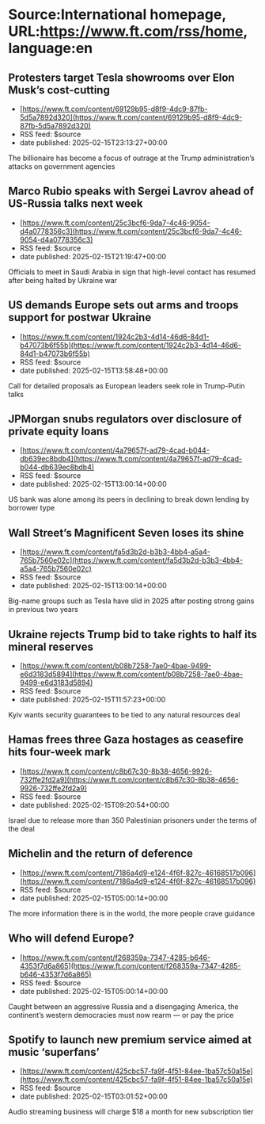 # Source:International homepage, URL:https://www.ft.com/rss/home, language:en

## Protesters target Tesla showrooms over Elon Musk’s cost-cutting
 - [https://www.ft.com/content/69129b95-d8f9-4dc9-87fb-5d5a7892d320](https://www.ft.com/content/69129b95-d8f9-4dc9-87fb-5d5a7892d320)
 - RSS feed: $source
 - date published: 2025-02-15T23:13:27+00:00

The billionaire has become a focus of outrage at the Trump administration’s attacks on government agencies

## Marco Rubio speaks with Sergei Lavrov ahead of US-Russia talks next week
 - [https://www.ft.com/content/25c3bcf6-9da7-4c46-9054-d4a0778356c3](https://www.ft.com/content/25c3bcf6-9da7-4c46-9054-d4a0778356c3)
 - RSS feed: $source
 - date published: 2025-02-15T21:19:47+00:00

Officials to meet in Saudi Arabia in sign that high-level contact has resumed after being halted by Ukraine war

## US demands Europe sets out arms and troops support for postwar Ukraine
 - [https://www.ft.com/content/1924c2b3-4d14-46d6-84d1-b47073b6f55b](https://www.ft.com/content/1924c2b3-4d14-46d6-84d1-b47073b6f55b)
 - RSS feed: $source
 - date published: 2025-02-15T13:58:48+00:00

Call for detailed proposals as European leaders seek role in Trump-Putin talks

## JPMorgan snubs regulators over disclosure of private equity loans
 - [https://www.ft.com/content/4a79657f-ad79-4cad-b044-db639ec8bdb4](https://www.ft.com/content/4a79657f-ad79-4cad-b044-db639ec8bdb4)
 - RSS feed: $source
 - date published: 2025-02-15T13:00:14+00:00

US bank was alone among its peers in declining to break down lending by borrower type

## Wall Street’s Magnificent Seven loses its shine
 - [https://www.ft.com/content/fa5d3b2d-b3b3-4bb4-a5a4-765b7560e02c](https://www.ft.com/content/fa5d3b2d-b3b3-4bb4-a5a4-765b7560e02c)
 - RSS feed: $source
 - date published: 2025-02-15T13:00:14+00:00

Big-name groups such as Tesla have slid in 2025 after posting strong gains in previous two years

## Ukraine rejects Trump bid to take rights to half its mineral reserves
 - [https://www.ft.com/content/b08b7258-7ae0-4bae-9499-e6d3183d5894](https://www.ft.com/content/b08b7258-7ae0-4bae-9499-e6d3183d5894)
 - RSS feed: $source
 - date published: 2025-02-15T11:57:23+00:00

Kyiv wants security guarantees to be tied to any natural resources deal

## Hamas frees three Gaza hostages as ceasefire hits four-week mark
 - [https://www.ft.com/content/c8b67c30-8b38-4656-9926-732ffe2fd2a9](https://www.ft.com/content/c8b67c30-8b38-4656-9926-732ffe2fd2a9)
 - RSS feed: $source
 - date published: 2025-02-15T09:20:54+00:00

Israel due to release more than 350 Palestinian prisoners under the terms of the deal

## Michelin and the return of deference
 - [https://www.ft.com/content/7186a4d9-e124-4f6f-827c-46168517b096](https://www.ft.com/content/7186a4d9-e124-4f6f-827c-46168517b096)
 - RSS feed: $source
 - date published: 2025-02-15T05:00:14+00:00

The more information there is in the world, the more people crave guidance

## Who will defend Europe?
 - [https://www.ft.com/content/f268359a-7347-4285-b646-4353f7d6a865](https://www.ft.com/content/f268359a-7347-4285-b646-4353f7d6a865)
 - RSS feed: $source
 - date published: 2025-02-15T05:00:14+00:00

Caught between an aggressive Russia and a disengaging America, the continent’s western democracies must now rearm — or pay the price

## Spotify to launch new premium service aimed at music ‘superfans’
 - [https://www.ft.com/content/425cbc57-fa9f-4f51-84ee-1ba57c50a15e](https://www.ft.com/content/425cbc57-fa9f-4f51-84ee-1ba57c50a15e)
 - RSS feed: $source
 - date published: 2025-02-15T03:01:52+00:00

Audio streaming business will charge $18 a month for new subscription tier

